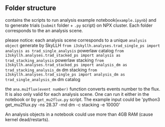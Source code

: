 ## Folder structure

contains the scripts to run analysis example notebook(`example.ipynb`) and to generate trials (`submit` folder + `.py` script) on NPX cluster. Each folder corresponds to the an analysis scene.


please notice:
each analysis scene corresponds to a unique `analysis object` generate by SkyLLH
`from i3skyllh.analyses.trad_single_ps import analysis as trad_single_analysis` powerlaw catalog
`from i3skyllh.analyses.trad_stacked_ps import analysis as trad_stacking_analysis` powerlaw stacking
`from i3skyllh.analyses.trad_stacked_ps import analysis_dm as trad_stacking_analysis_dm` dm stacking
`from i3skyllh.analyses.trad_single_ps import analysis_dm as trad_single_analysis_dm` dm catalog

the `ana.mu2flux(event number)` function converts events number to the flux. It is also only valid for each analysis scene. One can run it either in the notebook or by `get_mu2flux.py` script. The example input could be 'python3 get_mu2flux.py -ns 28.37 -md dm -c stacking -e 10000'

An analysis objects in a notebook could use more than 4GB RAM (cause kernel dead/restarts).